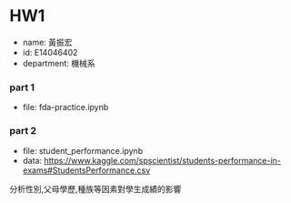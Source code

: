 HW1
===
- name: 黃振宏
- id: E14046402
- department: 機械系

### part 1
- file: fda-practice.ipynb

### part 2
- file: student_performance.ipynb
- data: https://www.kaggle.com/spscientist/students-performance-in-exams#StudentsPerformance.csv

分析性別,父母學歷,種族等因素對學生成績的影響

